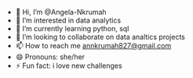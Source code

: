 - 👋 Hi, I’m @Angela-Nkrumah
- 👀 I’m interested in data analytics
- 🌱 I’m currently learning python, sql 
- 💞️ I’m looking to collaborate on data analtics projects
- 📫 How to reach me annkrumah827@gmail.com
- 😄 Pronouns: she/her
- ⚡ Fun fact: i love new challenges

<!---
Angela-Nkrumah/Angela-Nkrumah is a ✨ special ✨ repository because its `README.md` (this file) appears on your GitHub profile.
You can click the Preview link to take a look at your changes.
--->
